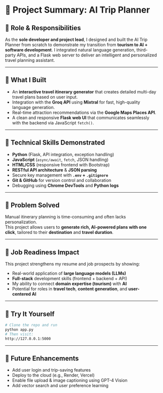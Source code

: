 # 📌 Project Summary: AI Trip Planner

## 👤 Role & Responsibilities
As the **sole developer and project lead**, I designed and built the AI Trip Planner from scratch to demonstrate my transition from **tourism to AI + software development**. I integrated natural language generation, third-party APIs, and a Flask web server to deliver an intelligent and personalized travel planning assistant.

---

## 🧠 What I Built
- An **interactive travel itinerary generator** that creates detailed multi-day travel plans based on user input.
- Integration with the **Groq API** using **Mixtral** for fast, high-quality language generation.
- Real-time attraction recommendations via the **Google Maps Places API**.
- A clean and responsive **Flask web UI** that communicates seamlessly with the backend via JavaScript `fetch()`.

---

## 🧪 Technical Skills Demonstrated
- **Python** (Flask, API integration, exception handling)
- **JavaScript** (`async/await`, `fetch`, JSON handling)
- **HTML/CSS** (responsive frontend with Bootstrap)
- **RESTful API architecture** & **JSON parsing**
- Secure key management with **`.env` + `.gitignore`**
- **Git & GitHub** for version control and collaboration
- Debugging using **Chrome DevTools** and **Python logs**

---

## 🎯 Problem Solved
Manual itinerary planning is time-consuming and often lacks personalization.  
This project allows users to **generate rich, AI-powered plans with one click**, tailored to their **destination** and **travel duration**.

---

## 💼 Job Readiness Impact
This project strengthens my resume and job prospects by showing:
- Real-world application of **large language models (LLMs)**
- **Full-stack** development skills (frontend + backend + API)
- My ability to connect **domain expertise (tourism)** with **AI**
- Potential for roles in **travel tech**, **content generation**, and **user-centered AI**

---

## 🔗 Try It Yourself
```bash
# Clone the repo and run
python app.py
# Then visit:
http://127.0.0.1:5000
```
---

## 🔮 Future Enhancements
- Add user login and trip-saving features
- Deploy to the cloud (e.g., Render, Vercel)
- Enable file upload & image captioning using GPT-4 Vision
- Add vector search and user preference learning

